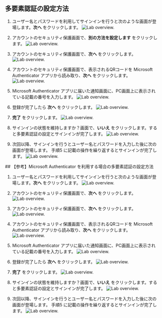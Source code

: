 ﻿## 多要素認証の設定方法
1. ユーザー名とパスワードを利用してサインインを行うと次のような画面が登場します。**次へ** をクリックします。
![Lab overview.](0.png)

2. アカウントのセキュリティ保護画面で、**別の方法を設定します** をクリックします。
![Lab overview.](1.png)

3. アカウントのセキュリティ保護画面で、**次へ** をクリックします。
![Lab overview.](a1.png)

4. アカウントのセキュリティ保護画面で、表示されるQRコードを Microsoft Authenticator アプリから読み取り、**次へ** をクリックします。
![Lab overview.](11.png)

5. Microsoft Authenticator アプリに届いた通知画面に、PC画面上に表示されている記載の番号を入力します。
![Lab overview.](12.png)

6. 登録が完了したら **次へ** をクリックします。
![Lab overview.](13.png)

7. **完了** をクリックします。
![Lab overview.](14.png)

8. サインインの状態を維持しますか？画面で、**いいえ** をクリックします。すると多要素認証の設定とサインインが完了します。
![Lab overview.](7.png)

9. 次回以降、サインインを行うとユーザー名とパスワードを入力した後に次の画面が登場します。
手順5 に記載の操作を繰り返するとサインインが完了します。
![Lab overview.](15.png)



﻿## 【参考】Microsoft Authenticator を利用する場合の多要素認証の設定方法
1. ユーザー名とパスワードを利用してサインインを行うと次のような画面が登場します。**次へ** をクリックします。
![Lab overview.](0.png)

2. アカウントのセキュリティ保護画面で、**次へ** をクリックします。
![Lab overview.](1.png)

3. アカウントのセキュリティ保護画面で、**次へ** をクリックします。
![Lab overview.](10.png)

4. アカウントのセキュリティ保護画面で、表示されるQRコードを Microsoft Authenticator アプリから読み取り、**次へ** をクリックします。
![Lab overview.](11.png)

5. Microsoft Authenticator アプリに届いた通知画面に、PC画面上に表示されている記載の番号を入力します。
![Lab overview.](12.png)

6. 登録が完了したら **次へ** をクリックします。
![Lab overview.](13.png)

7. **完了** をクリックします。
![Lab overview.](14.png)

8. サインインの状態を維持しますか？画面で、**いいえ** をクリックします。すると多要素認証の設定とサインインが完了します。
![Lab overview.](7.png)

9. 次回以降、サインインを行うとユーザー名とパスワードを入力した後に次の画面が登場します。
手順5 に記載の操作を繰り返するとサインインが完了します。
![Lab overview.](15.png)
